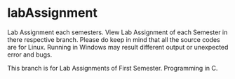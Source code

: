 # labAssignment
Lab Assignment each semesters.
View Lab Assignment of each Semester in there respective branch.
Please do keep in mind that all the source codes are for Linux.
Running in Windows may result different output or unexpected error and bugs.


This branch is for Lab Assignments of First Semester.
Programming in C.
